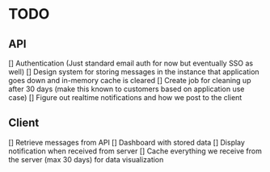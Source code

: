 # TODO

## API
[] Authentication (Just standard email auth for now but eventually SSO as well)
[] Design system for storing messages in the instance that application goes down and in-memory cache is cleared
  [] Create job for cleaning up after 30 days (make this known to customers based on application use case)
[] Figure out realtime notifications and how we post to the client

## Client
[] Retrieve messages from API
[] Dashboard with stored data
[] Display notification when received from server
[] Cache everything we receive from the server (max 30 days) for data visualization